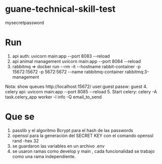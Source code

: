 # guane-technical-skill-test


mysecretpassword

# Run
1. api auth: uvicorn main:app --port 8083 --reload
2. api animal management uvicorn main:app --port 8084 --reload
3. rabbitmq => docker run --rm -it --hostname rabbit-container -p 15672:15672 -p 5672:5672 --name rabbitmq-container rabbitmq:3-management

Nota: show queues http://localhost:15672/ user:guest passw: guest
4. celery api: uvicorn main:app --port 8085 --reload
5. Start celery: celery -A task.celery_app worker -l info -Q email_to_send

# Que se

1. passlib y el algoritmo Bcrypt para el hash de las passwords
2. openssl para la generación del SECRET KEY con el comando  openssl rand -hex 32
3. se guardaron las variables en un archivo .env
4. se usaron ramas como develop y main , cada funcionalidad se trabajo como una rama independiente.
